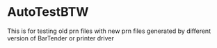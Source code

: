 # AutoTestBTW

This is for testing old prn files with new prn files generated by different version of BarTender or printer driver
